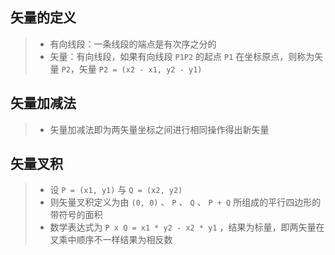 ## 矢量的定义

> - 有向线段：一条线段的端点是有次序之分的
> - 矢量：有向线段，如果有向线段 `P1P2` 的起点 `P1` 在坐标原点，则称为矢量 `P2`，矢量 `P2 = (x2 - x1, y2 - y1)`

## 矢量加减法

> - 矢量加减法即为两矢量坐标之间进行相同操作得出新矢量

## 矢量叉积

> - 设 `P = (x1, y1)` 与 `Q = (x2, y2)`
> - 则矢量叉积定义为由 `(0, 0)` 、 `P` 、 `Q` 、 `P + Q` 所组成的平行四边形的带符号的面积
> - 数学表达式为 `P x Q = x1 * y2 - x2 * y1` ，结果为标量，即两矢量在叉乘中顺序不一样结果为相反数
